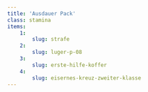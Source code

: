 ```yaml
---
title: 'Ausdauer Pack'
class: stamina
items:
    1:
        slug: strafe
    2:
        slug: luger-p-08
    3:
        slug: erste-hilfe-koffer
    4:
        slug: eisernes-kreuz-zweiter-klasse
---
```

